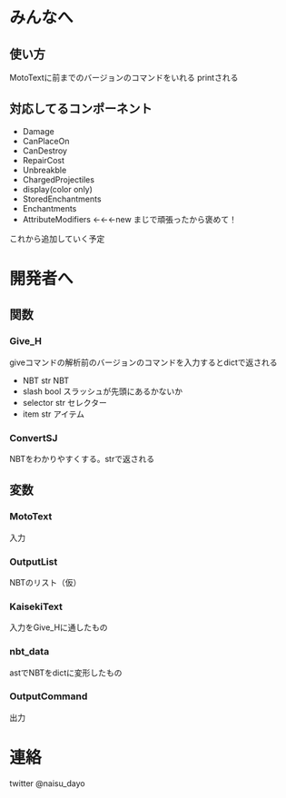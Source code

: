 # みんなへ
## 使い方
MotoTextに前までのバージョンのコマンドをいれる
printされる
## 対応してるコンポーネント
- Damage
- CanPlaceOn
- CanDestroy
- RepairCost
- Unbreakble
- ChargedProjectiles
- display(color only)
- StoredEnchantments
- Enchantments
- AttributeModifiers ←←←new まじで頑張ったから褒めて！

これから追加していく予定

# 開発者へ
## 関数
### Give_H
giveコマンドの解析前のバージョンのコマンドを入力するとdictで返される<br>
- NBT str NBT
- slash bool スラッシュが先頭にあるかないか
- selector str セレクター
- item str アイテム
### ConvertSJ
NBTをわかりやすくする。strで返される<br>
## 変数
### MotoText
入力
### OutputList
NBTのリスト（仮）
### KaisekiText
入力をGive_Hに通したもの
### nbt_data
astでNBTをdictに変形したもの
### OutputCommand
出力

# 連絡
twitter @naisu_dayo
